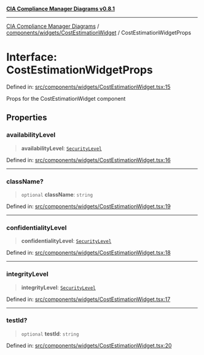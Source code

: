 [**CIA Compliance Manager Diagrams v0.8.1**](../../../../README.md)

***

[CIA Compliance Manager Diagrams](../../../../modules.md) / [components/widgets/CostEstimationWidget](../README.md) / CostEstimationWidgetProps

# Interface: CostEstimationWidgetProps

Defined in: [src/components/widgets/CostEstimationWidget.tsx:15](https://github.com/Hack23/cia-compliance-manager/blob/4236f4375d9cfb0505c191818eeb5443ec527132/src/components/widgets/CostEstimationWidget.tsx#L15)

Props for the CostEstimationWidget component

## Properties

### availabilityLevel

> **availabilityLevel**: [`SecurityLevel`](../../../../types/cia/type-aliases/SecurityLevel.md)

Defined in: [src/components/widgets/CostEstimationWidget.tsx:16](https://github.com/Hack23/cia-compliance-manager/blob/4236f4375d9cfb0505c191818eeb5443ec527132/src/components/widgets/CostEstimationWidget.tsx#L16)

***

### className?

> `optional` **className**: `string`

Defined in: [src/components/widgets/CostEstimationWidget.tsx:19](https://github.com/Hack23/cia-compliance-manager/blob/4236f4375d9cfb0505c191818eeb5443ec527132/src/components/widgets/CostEstimationWidget.tsx#L19)

***

### confidentialityLevel

> **confidentialityLevel**: [`SecurityLevel`](../../../../types/cia/type-aliases/SecurityLevel.md)

Defined in: [src/components/widgets/CostEstimationWidget.tsx:18](https://github.com/Hack23/cia-compliance-manager/blob/4236f4375d9cfb0505c191818eeb5443ec527132/src/components/widgets/CostEstimationWidget.tsx#L18)

***

### integrityLevel

> **integrityLevel**: [`SecurityLevel`](../../../../types/cia/type-aliases/SecurityLevel.md)

Defined in: [src/components/widgets/CostEstimationWidget.tsx:17](https://github.com/Hack23/cia-compliance-manager/blob/4236f4375d9cfb0505c191818eeb5443ec527132/src/components/widgets/CostEstimationWidget.tsx#L17)

***

### testId?

> `optional` **testId**: `string`

Defined in: [src/components/widgets/CostEstimationWidget.tsx:20](https://github.com/Hack23/cia-compliance-manager/blob/4236f4375d9cfb0505c191818eeb5443ec527132/src/components/widgets/CostEstimationWidget.tsx#L20)
